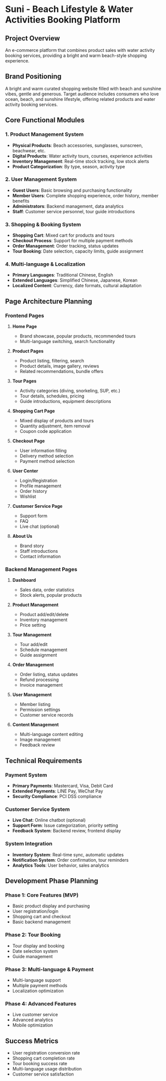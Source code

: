 # Suni - Beach Lifestyle & Water Activities Booking Platform

## Project Overview
An e-commerce platform that combines product sales with water activity booking services, providing a bright and warm beach-style shopping experience.

## Brand Positioning
A bright and warm curated shopping website filled with beach and sunshine vibes, gentle and generous. Target audience includes consumers who love ocean, beach, and sunshine lifestyle, offering related products and water activity booking services.

## Core Functional Modules

### 1. Product Management System
- **Physical Products**: Beach accessories, sunglasses, sunscreen, beachwear, etc.
- **Digital Products**: Water activity tours, courses, experience activities
- **Inventory Management**: Real-time stock tracking, low stock alerts
- **Product Categorization**: By type, season, activity type

### 2. User Management System
- **Guest Users**: Basic browsing and purchasing functionality
- **Member Users**: Complete shopping experience, order history, member benefits
- **Administrators**: Backend management, data analytics
- **Staff**: Customer service personnel, tour guide introductions

### 3. Shopping & Booking System
- **Shopping Cart**: Mixed cart for products and tours
- **Checkout Process**: Support for multiple payment methods
- **Order Management**: Order tracking, status updates
- **Tour Booking**: Date selection, capacity limits, guide assignment

### 4. Multi-language & Localization
- **Primary Languages**: Traditional Chinese, English
- **Extended Languages**: Simplified Chinese, Japanese, Korean
- **Localized Content**: Currency, date formats, cultural adaptation

## Page Architecture Planning

### Frontend Pages
1. **Home Page**
   - Brand showcase, popular products, recommended tours
   - Multi-language switching, search functionality

2. **Product Pages**
   - Product listing, filtering, search
   - Product details, image gallery, reviews
   - Related recommendations, bundle offers

3. **Tour Pages**
   - Activity categories (diving, snorkeling, SUP, etc.)
   - Tour details, schedules, pricing
   - Guide introductions, equipment descriptions

4. **Shopping Cart Page**
   - Mixed display of products and tours
   - Quantity adjustment, item removal
   - Coupon code application

5. **Checkout Page**
   - User information filling
   - Delivery method selection
   - Payment method selection

6. **User Center**
   - Login/Registration
   - Profile management
   - Order history
   - Wishlist

7. **Customer Service Page**
   - Support form
   - FAQ
   - Live chat (optional)

8. **About Us**
   - Brand story
   - Staff introductions
   - Contact information

### Backend Management Pages
1. **Dashboard**
   - Sales data, order statistics
   - Stock alerts, popular products

2. **Product Management**
   - Product add/edit/delete
   - Inventory management
   - Price setting

3. **Tour Management**
   - Tour add/edit
   - Schedule management
   - Guide assignment

4. **Order Management**
   - Order listing, status updates
   - Refund processing
   - Invoice management

5. **User Management**
   - Member listing
   - Permission settings
   - Customer service records

6. **Content Management**
   - Multi-language content editing
   - Image management
   - Feedback review

## Technical Requirements

### Payment System
- **Primary Payments**: Mastercard, Visa, Debit Card
- **Extended Payments**: LINE Pay, WeChat Pay
- **Security Compliance**: PCI DSS compliance

### Customer Service System
- **Live Chat**: Online chatbot (optional)
- **Support Form**: Issue categorization, priority setting
- **Feedback System**: Backend review, frontend display

### System Integration
- **Inventory System**: Real-time sync, automatic updates
- **Notification System**: Order confirmation, tour reminders
- **Analytics Tools**: User behavior, sales analytics

## Development Phase Planning

### Phase 1: Core Features (MVP)
- Basic product display and purchasing
- User registration/login
- Shopping cart and checkout
- Basic backend management

### Phase 2: Tour Booking
- Tour display and booking
- Date selection system
- Guide management

### Phase 3: Multi-language & Payment
- Multi-language support
- Multiple payment methods
- Localization optimization

### Phase 4: Advanced Features
- Live customer service
- Advanced analytics
- Mobile optimization

## Success Metrics
- User registration conversion rate
- Shopping cart completion rate
- Tour booking success rate
- Multi-language usage distribution
- Customer service satisfaction
